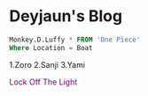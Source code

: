 # **Deyjaun's Blog**



```sql
Monkey.D.Luffy * FROM 'One Piece'
Where Location = Boat
```
1.Zoro
2.Sanji
3.Yami

<p style="color: purple">Lock Off The Light<p>